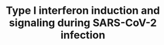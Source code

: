 ---
annotations:
- id: DOID:934
  parent: disease by infectious agent
  type: Disease Ontology
  value: viral infectious disease
- id: DOID:0080600
  parent: disease by infectious agent
  type: Disease Ontology
  value: COVID-19
- id: PW:0000003
  parent: signaling pathway
  type: Pathway Ontology
  value: signaling pathway
- id: PW:0000895
  parent: signaling pathway
  type: Pathway Ontology
  value: type I interferon signaling pathway
- id: DOID:2945
  parent: disease by infectious agent
  type: Disease Ontology
  value: severe acute respiratory syndrome
authors:
- AlexanderPico
- Egonw
- Fehrhart
- NhungP
- DeSl
- AnnaNi
- Eweitz
- Finterly
- Mkutmon
citedin:
- link: PMC9519890
  title: 'Tissue-specific pathway activities: A retrospective analysis in COVID-19
    patients (2022)'
- link: PMC9537444
  title: Bioinformatics and systems-biology analysis to determine the effects of Coronavirus
    disease 2019 on patients with allergic asthma (2022)
- link: 10.3389/fcimb.2023.1280223
  title: Discovering common pathogenetic processes between COVID-19 and tuberculosis
    by bioinformatics and system biology approach (2023)
- link: 10.1155/2022/3515001
  title: Combination of Enrichment Using Gene Ontology and Transcriptomic Analysis
    Revealed Contribution of Interferon Signaling to Severity of COVID-19 (2022)
- link: 10.1038/s41586-024-07873-4
  title: Fibrin drives thromboinflammation and neuropathology in COVID-19 (2024)
- link: 10.3390/ijms25115731
  title: Longitudinal Neuropathological Consequences of Extracranial Radiation Therapy
    in Mice (2024)
- link: 10.3390/ijms25115731
  title: Longitudinal Neuropathological Consequences of Extracranial Radiation Therapy
    in Mice (2024)
- link: 10.1016/j.stemcr.2023.05.007
  title: Parallel use of human stem cell lung and heart models provide insights for
    SARS-CoV-2 treatment (2023)
- link: PMC11951896
  title: 'Dynamic Gene Attention Focus (DyGAF): Enhancing Biomarker Identification
    Through Dual-Model Attention Networks'
communities:
- COVID19
description: The induction of Type I interferons and signaling is the first response
  leading to the innate immune reactions during SARS-COV-2 infection. The virus can
  enter host cells through two mechanisms. If it enters the cell via diffusion mediated
  by TMPRSS2, the virus ssRNA will be detected by RIG-I and MDA5 in the cytosol. If
  the virus enters the cell via endocytosis, the spike proteins will be processed
  by CTSL in the lysosome leading to the detection of ssRNA by TLR3,7 and 9 (PMID
  33506952). The extracellular virus can also be detected by TLR2,4 and 6 (PMID 33506952).
  The higher production of TLR4 in men and the presence of TLR7 on the X chromosome
  may contribute to the different responses between women and men during SARS-CoV
  2 infection (PMID 33506952).   TLR7 MYD88-dependent signaling is inhibited at multiple
  steps by the SARS-CoV Papain-Like Protease (PLpro) domain of nsp3 (red oval). The
  signaling pathway is critical to induction of type I interferons (INF-I) via IRF3,
  AP-1 and NFkB transcription factors. INF-I triggers the JAK/STAT pathway leading
  to the induction of interferon-stimulated genes (ISGs), such as OAS and PKR, which
  go one to conduct the innate immune response. TREML4 has been shown to be necessary
  for MYD88 recruitment by TLR7 and STAT1 participation. The inhibition of SARS-CoV-2
  PLpro by GRL0617 is proposed based on Ratia, et al. 2008 and 100% sequence identity
  between SARS-CoV and SARS-CoV-2 across all 13 residues of PLpro involved in binding
  GRL0617 (82.9% identity across 316 amino acids) as determined by the alignment of
  RefSeq YP_009725299.1 and PDB 3E9S (https://alexanderpico.github.io/SARS-CoV-2_Alignments/#Nsp3_PLpro_domain).
  The antimicrobial agent, azithromycin, is in clincal trials as COVID-19 therapy
  in combination with hydroxychloroquine (Gautret 2020) has been shown to modulate
  inflammation by inhibiting the activation of many of these same transcription factors.
last-edited: 2024-10-30
ndex: 9f30ac89-8b6f-11eb-9e72-0ac135e8bacf
organisms:
- Homo sapiens
redirect_from:
- /index.php/Pathway:WP4868
- /instance/WP4868
- /instance/WP4868_r135713
revision: r135713
schema-jsonld:
- '@context': https://schema.org/
  '@id': https://wikipathways.github.io/pathways/WP4868.html
  '@type': Dataset
  creator:
    '@type': Organization
    name: WikiPathways
  description: The induction of Type I interferons and signaling is the first response
    leading to the innate immune reactions during SARS-COV-2 infection. The virus
    can enter host cells through two mechanisms. If it enters the cell via diffusion
    mediated by TMPRSS2, the virus ssRNA will be detected by RIG-I and MDA5 in the
    cytosol. If the virus enters the cell via endocytosis, the spike proteins will
    be processed by CTSL in the lysosome leading to the detection of ssRNA by TLR3,7
    and 9 (PMID 33506952). The extracellular virus can also be detected by TLR2,4
    and 6 (PMID 33506952). The higher production of TLR4 in men and the presence of
    TLR7 on the X chromosome may contribute to the different responses between women
    and men during SARS-CoV 2 infection (PMID 33506952).   TLR7 MYD88-dependent signaling
    is inhibited at multiple steps by the SARS-CoV Papain-Like Protease (PLpro) domain
    of nsp3 (red oval). The signaling pathway is critical to induction of type I interferons
    (INF-I) via IRF3, AP-1 and NFkB transcription factors. INF-I triggers the JAK/STAT
    pathway leading to the induction of interferon-stimulated genes (ISGs), such as
    OAS and PKR, which go one to conduct the innate immune response. TREML4 has been
    shown to be necessary for MYD88 recruitment by TLR7 and STAT1 participation. The
    inhibition of SARS-CoV-2 PLpro by GRL0617 is proposed based on Ratia, et al. 2008
    and 100% sequence identity between SARS-CoV and SARS-CoV-2 across all 13 residues
    of PLpro involved in binding GRL0617 (82.9% identity across 316 amino acids) as
    determined by the alignment of RefSeq YP_009725299.1 and PDB 3E9S (https://alexanderpico.github.io/SARS-CoV-2_Alignments/#Nsp3_PLpro_domain).
    The antimicrobial agent, azithromycin, is in clincal trials as COVID-19 therapy
    in combination with hydroxychloroquine (Gautret 2020) has been shown to modulate
    inflammation by inhibiting the activation of many of these same transcription
    factors.
  keywords:
  - ACE2
  - Azithromycin
  - GRL0617
  - IFNAR1
  - IFNAR2
  - IKBKE
  - INF-I alpha/ beta
  - IRAK4
  - IRF3
  - IRF7
  - IRF9
  - JAK1
  - MAVS
  - 'MDA5 '
  - MYD88
  - OAS1
  - OAS2
  - OAS3
  - PKR
  - PLpro (nsp3)
  - RIG-I (DDX58)
  - STAT1
  - STAT2
  - TBK1
  - TLR2
  - TLR3
  - TLR4
  - TLR6
  - TLR7
  - TLR9
  - TMPRSS2
  - TRAF3
  - TRAF6
  - 'TREML4 '
  - TYK2
  - nsp1
  - nsp10
  - nsp13
  - nsp14
  - nsp15
  - nsp16
  - orf3a
  - orf6
  license: CC0
  name: Type I interferon induction and signaling during SARS-CoV-2 infection
seo: CreativeWork
title: Type I interferon induction and signaling during SARS-CoV-2 infection
wpid: WP4868
---